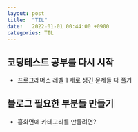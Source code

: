 ```yaml
---
layout: post
title:  "TIL"
date:   2022-01-01 00:44:00 +0900
categories: TIL
---
```


## 코딩테스트 공부를 다시 시작
- 프로그래머스 레벨 1 새로 생긴 문제들 다 풀기

## 블로그 필요한 부분들 만들기
- 홈화면에 카테고리를 만들려면?
